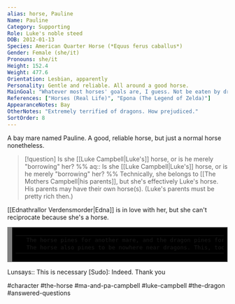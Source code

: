 ```yaml
---
alias: horse, Pauline
Name: Pauline
Category: Supporting
Role: Luke's noble steed
DOB: 2012-01-13
Species: American Quarter Horse (*Equus ferus caballus*)
Gender: Female (she/it)
Pronouns: she/it
Height: 152.4
Weight: 477.6
Orientation: Lesbian, apparently
Personality: Gentle and reliable. All around a good horse.
MainGoal: "Whatever most horses' goals are, I guess. Not be eaten by dragons?"
References: ["Horses (Real Life)", "Epona (The Legend of Zelda)"]
AppearanceNotes: Bay
OtherNotes: "Extremely terrified of dragons. How prejudiced."
SortOrder: 8
---
```


A bay mare named Pauline. A good, reliable horse, but just a normal horse nonetheless.

>[!question] Is she [[Luke Campbell|Luke's]] horse, or is he merely "borrowing" her?
>%%
>aq:: Is she [[Luke Campbell|Luke's]] horse, or is he merely "borrowing" her?
>%%
>Technically, she belongs to [[The Mothers Campbell|his parents]], but she's effectively Luke's horse. His parents may have their own horse(s). (Luke's parents must be pretty rich then.)

[[Ednathrallor Verdensmorder|Edna]] is in love with her, but she can't reciprocate because she's a horse.

<div style="background: #000000; overflow:auto;width:auto;border:solid gray;border-width:.1em .1em .1em .8em;padding:.2em .6em;color: #FF48D3"><table><tr><td></td><td><pre style="margin: 0; line-height: 125%">The horse pines for another mare, and the dragon pines for a horse. 
The horse also pines to be nowhere near dragons. This, too, is yuri.</span></td></tr></table></div>

Lunsays:: This is necessary
[Sudo]: Indeed. Thank you


#character #the-horse #ma-and-pa-campbell #luke-campbell #the-dragon #answered-questions 